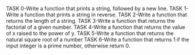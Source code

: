 TASK 0-Write a function that prints a string, followed by a new line.
TASK 1- Write a function that prints a string in reverse.
TASK 2-Write a function that returns the length of a string.
TASK 3-Write a function that returns the factorial of a given number.
TASK 4-Write a function that returns the value of x raised to the power of y.
TASK 5-Write a function that returns the natural square root of a number
TASK 6-Write a function that returns 1 if the input integer is a prime number, otherwise return 0.

